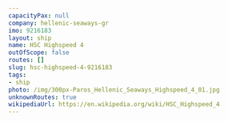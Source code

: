```yaml
---
capacityPax: null
company: hellenic-seaways-gr
imo: 9216183
layout: ship
name: HSC Highspeed 4
outOfScope: false
routes: []
slug: hsc-highspeed-4-9216183
tags:
- ship
photo: /img/300px-Paros_Hellenic_Seaways_Highspeed_4_01.jpg
unknownRoutes: true
wikipediaUrl: https://en.wikipedia.org/wiki/HSC_Highspeed_4
---
```

